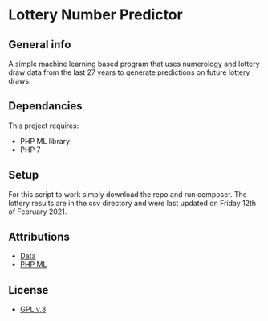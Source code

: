 # Lottery Number Predictor
## General info
A simple machine learning based program that uses numerology and lottery draw data from the last 27 years to generate predictions on future lottery draws.
	
## Dependancies
This project requires:
* PHP ML library 
* PHP 7
	
## Setup
For this script to work simply download the repo and run composer. The lottery results are in the csv directory and were last updated on Friday 12th of February 2021.

## Attributions
* [Data](http://lottery.merseyworld.com/)
* [PHP ML](https://php-ml.readthedocs.io/en/latest/)
## License
* [GPL v.3](http://www.gnu.org/licenses/gpl-3.0.en.html)